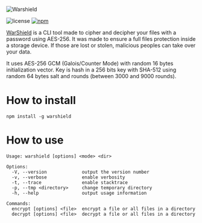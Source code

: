 ![Warshield](https://i.imgur.com/hmaHsmi.png)

![license](https://img.shields.io/github/license/quantumsheep/warshield.svg)
[![npm](https://img.shields.io/npm/v/warshield/latest.svg)](https://www.npmjs.com/package/warshield)

[WarShield](https://warshield.qtmsheep.com) is a CLI tool made to cipher and decipher your files with a password using AES-256. It was made to ensure a full files protection inside a storage device. If those are lost or stolen, malicious peoples can take over your data.

It uses AES-256 GCM (Galois/Counter Mode) with random 16 bytes initialization vector.
Key is hash in a 256 bits key with SHA-512 using random 64 bytes salt and rounds (between 3000 and 9000 rounds).


# How to install
`npm install -g warshield`

# How to use
```
Usage: warshield [options] <mode> <dir>

Options:
  -V, --version             output the version number
  -v, --verbose             enable verbosity
  -t, --trace               enable stacktrace
  -p, --tmp <directory>     change temporary directory
  -h, --help                output usage information

Commands:
  encrypt [options] <file>  encrypt a file or all files in a directory
  decrypt [options] <file>  decrypt a file or all files in a directory
```